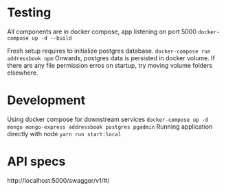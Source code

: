 # Testing
All components are in docker compose, app listening on port 5000
`docker-compose up -d --build`

Fresh setup requires to initialize postgres database.
`docker-compose run addressbook npm`
Onwards, postgres data is persisted in docker volume. If there are any file permission erros on startup, try moving volume folders elsewhere.

# Development
Using docker compose for downstream services
`docker-compose up -d mongo mongo-express addressbook postgres pgadmin`
Running application directly with node
`yarn run start:local`

# API specs
http://localhost:5000/swagger/v1/#/
